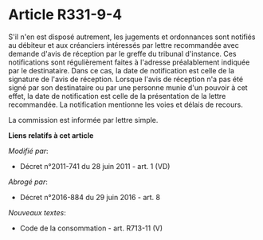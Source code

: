 # Article R331-9-4

S'il n'en est disposé autrement, les jugements et ordonnances sont notifiés au débiteur et aux créanciers intéressés par
lettre recommandée avec demande d'avis de réception par le      greffe du tribunal d'instance. Ces notifications sont
régulièrement faites à l'adresse préalablement indiquée par le destinataire. Dans ce cas, la date de notification est celle
de la signature de l'avis de réception. Lorsque l'avis de réception n'a pas été signé par son destinataire ou par une
personne munie d'un pouvoir à cet effet, la date de notification est celle de la présentation de la lettre recommandée. La
notification mentionne les voies et délais de recours. 

La commission est informée par lettre simple.

**Liens relatifs à cet article**

_Modifié par_:

  - Décret n°2011-741 du 28 juin 2011 - art. 1 (VD)

_Abrogé par_:

  - Décret n°2016-884 du 29 juin 2016 - art. 8

_Nouveaux textes_:

  - Code de la consommation - art. R713-11 (V)
